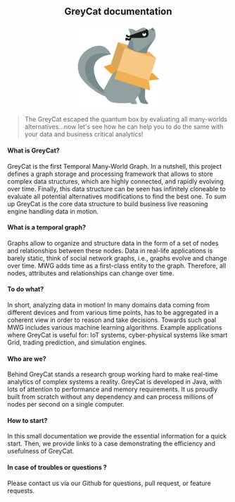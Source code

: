 <center>
<h2>GreyCat documentation</h2>
<img src="logo.png" width="200px" />
</center>

> The GreyCat escaped the quantum box by evaluating all many-worlds alternatives...now let's see how he can help you to do the same with your data and business critical analytics!

#### What is GreyCat?

GreyCat is the first Temporal Many-World Graph.
In a nutshell, this project defines a graph storage and processing framework that allows to store complex data structures, which are highly connected, and rapidly evolving over time.
Finally, this data structure can be seen has infinitely cloneable to evaluate all potential alternatives modifications to find the best one.
To sum up GreyCat is the core data structure to build business live reasoning engine handling data in motion.  

#### What is a temporal graph?

Graphs allow to organize and structure data in the form of a set of nodes and relationships between these nodes. Data in real-life applications is barely static, think of social network graphs, i.e., graphs evolve and change over time. MWG adds time as a first-class entity to the graph. Therefore, all nodes, attributes and relationships can change over time.

#### To do what?

In short, analyzing data in motion! In many domains data coming from different devices and from various time points, has to be aggregated in a coherent view in order to reason and take decisions. Towards such goal MWG includes various machine learning algorithms. Example applications where GreyCat is useful for: IoT systems, cyber-physical systems like smart Grid, trading prediction, and simulation engines.

#### Who are we?

Behind GreyCat stands a research group working hard to make real-time analytics of complex systems a reality. GreyCat is developed in Java, with lots of attention to performance and memory requirements. It us proudly built from scratch without any dependency and can process millions of nodes per second on a single computer.

#### How to start?

In this small documentation we provide the essential information for a quick start. Then, we provide links to  a case demonstrating the efficiency and usefulness of GreyCat.

#### In case of troubles or questions ?

Please contact us via our Github for questions, pull request, or feature requests.
